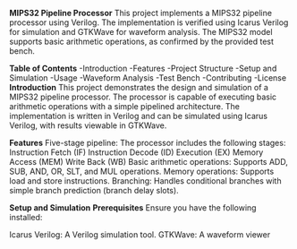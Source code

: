 **MIPS32 Pipeline Processor**
This project implements a MIPS32 pipeline processor using Verilog. The implementation is verified using Icarus Verilog for simulation and GTKWave for waveform analysis. The MIPS32 model supports basic arithmetic operations, as confirmed by the provided test bench.

**Table of Contents**
-Introduction
-Features
-Project Structure
-Setup and Simulation
-Usage
-Waveform Analysis
-Test Bench
-Contributing
-License
**Introduction**
This project demonstrates the design and simulation of a MIPS32 pipeline processor. The processor is capable of executing basic arithmetic operations with a simple pipelined architecture. The implementation is written in Verilog and can be simulated using Icarus Verilog, with results viewable in GTKWave.

**Features**
Five-stage pipeline: The processor includes the following stages:
Instruction Fetch (IF)
Instruction Decode (ID)
Execution (EX)
Memory Access (MEM)
Write Back (WB)
Basic arithmetic operations: Supports ADD, SUB, AND, OR, SLT, and MUL operations.
Memory operations: Supports load and store instructions.
Branching: Handles conditional branches with simple branch prediction (branch delay slots).

**Setup and Simulation**
**Prerequisites**
Ensure you have the following installed:

Icarus Verilog: A Verilog simulation tool.
GTKWave: A waveform viewer
